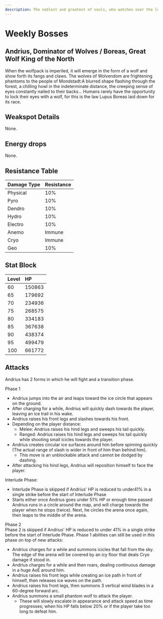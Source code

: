 ```yaml
---
description: The noblest and greatest of souls, who watches over the lupical of Wolvendom..
---
```


# Weekly Bosses

## Andrius, Dominator of Wolves / Boreas, Great Wolf King of the North

When the wolfpack is imperiled, it will emerge in the form of a wolf and show forth its fangs and claws. The wolves of Wolvendom are frightening phantoms to the people of Mondstadt:A blurred shape flashing through the forest, a chilling howl in the indeterminate distance, the creeping sense of eyes constantly nailed to their backs... Humans rarely have the opportunity to lock their eyes with a wolf, for this is the law Lupus Boreas laid down for its race.

## Weakspot Details

None.

## Energy drops

None.

## Resistance Table

| Damage Type | Resistance |
| :--- | :--- |
| Physical | 10% |
| Pyro | 10% |
| Dendro | 10% |
| Hydro | 10% |
| Electro | 10% |
| Anemo | Immune |
| Cryo | Immune |
| Geo | 10% |

## Stat Block

| Level | HP |
| :--- | :--- |
| 60 | 150863 |
| 65 | 179692 |
| 70 | 234936 |
| 75 | 268575 |
| 80 | 334183 |
| 85 | 367638 |
| 90 | 438374 |
| 95 | 499479 |
| 100 | 661772 |

## Attacks

Andrius has 2 forms in which he will fight and a transition phase.  

Phase 1
* Andrius jumps into the air and leaps toward the ice circle that appears on the ground.
* After charging for a while, Andrius will quickly dash towards the player, leaving an ice trail in his wake.
* Andrius raises his front legs and slashes towards his front.
* Depending on the player distance:
  * Melee: Andrius raises his hind legs and sweeps his tail quickly.
  * Ranged: Andrius raises his hind legs and sweeps his tail quickly while shooting small icicles towards the player.
* Andrius creates circular ice surfaces around him before spinning quickly (The actual range of slash is wider in front of him than behind him).
  * This move is an unblockable attack and cannot be dodged by dashing.
* After attacking his hind legs, Andrius will reposition himself to face the player.

Interlude Phase:
* Interlude Phase is skipped if Andrius' HP is reduced to under41% in a single strike before the start of Interlude Phase
* Starts either once Andrius goes under 51% HP or enough time passed
Andrius runs in a circle around the map, and will charge towards the player when he stops (twice). Next, he circles the arena once again, then leaps to the middle of the arena.

Phase 2  
Phase 2 is skipped if Andrius' HP is reduced to under 41% in a single strike before the start of Interlude Phase. Phase 1 abilities can still be used in this phase on top of new attacks:
* Andrius charges for a while and summons icicles that fall from the sky. The edge of the arena will be covered by an icy floor that deals Cryo damage if stood in.
* Andrius charges for a while and then roars, dealing continuous damage in a huge AoE around him.
* Andrius raises his front legs while creating an ice path in front of himself, then releases ice waves on the path.
* Andrius raises his front legs, then summons 3 vertical wind blades in a 60-degree forward arc.
* Andrius summons a small phantom wolf to attack the player. 
  * These will slowly escalate in appearance and attack speed as time progresses; when his HP falls below 20% or if the player take too long to defeat him.
